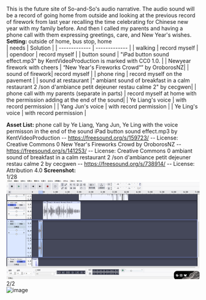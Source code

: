 This is the future site of So-and-So's audio narrative. 
The audio sound will be a record of going home from outside and looking at the previous record of firework from last year recalling the time celebrating for Chinese new year with my family before. And then I called my parents and having a phone call with them expressing greetings, care, and New Year's wishes.  
**Setting:** outside of home, bus stop, home  
| needs  | Solution |
| ------------- | ------------- |
| walking  | record myself  |
| opendoor  | record myself  |
| button sound | "iPad button sound effect.mp3" by KentVideoProduction is marked with CC0 1.0. |
| Newyear firework with cheers | “New Year's Fireworks Crowd“” by OroborosNZ|
| sound of firework| record myself  |
| phone ring  | record myself on the pavement |
| sound at restaurant |" ambiant sound of breakfast in a calm restaurant 2 /son d'ambiance petit dejeuner restau calme 2" by cecgwen|
| phone call with my parents (separate in parts) | record myself at home with the permission adding at the end of the sound|
| Ye Liang's voice | with record permission |
| Yang Jun's voice | with record permission |
| Ye Ling's voice | with record permission |


**Asset List:** 
phone call by Ye Liang, Yang Jun, Ye Ling with the voice permisson in the end of the sound
iPad button sound effect.mp3 by KentVideoProduction -- https://freesound.org/s/159723/ -- License: Creative Commons 0
New Year's Fireworks Crowd by OroborosNZ -- https://freesound.org/s/141253/ -- License: Creative Commons 0
ambiant sound of breakfast in a calm restaurant 2 /son d'ambiance petit dejeuner restau calme 2 by cecgwen -- https://freesound.org/s/738914/ -- License: Attribution 4.0
**Screenshot:**  
1/28  
![alt text](screenshot1_28.png)  
2/2  
![image](https://github.com/user-attachments/assets/f0bd764f-6402-4836-8c76-df96a32796cf)  

